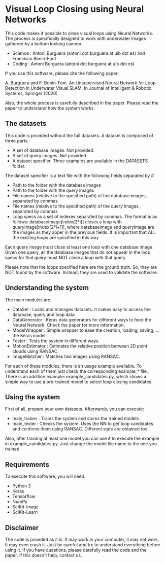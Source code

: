 # Visual Loop Closing using Neural Networks

This code makes it possible to close visual loops using Neural Networks. The process is specifically designed to work with underwater images gathered by a bottom looking camera.

* Science : Antoni Burguera (antoni dot burguera at uib dot es) and Francisco Bonin-Font
* Coding  : Antoni Burguera (antoni dot burguera at uib dot es)

If you use this software, please cite the following paper:

A. Burguera and F. Bonin-Font. An Unsupervised Neural Network for Loop Detection in Underwater Visual SLAM. In Journal of Intelligent & Robotic Systems, Springer (2020)

Also, the whole process is carefully described in the paper. Please read the paper to understand how the system works.

## The datasets

This code is provided without the full datasets. A dataset is composed of three parts:

* A set of database images. Not provided.
* A set of query images. Not provided.
* A dataset specifier. Three examples are available in the DATASETS folder.

The dataset specifier is a text file with the following fields separated by #

* Path to the folder with the database images
* Path to the folder with the query images
* File names (relative to the specified path) of the database images, separated by commas
* File names (relative to the specified path) of the query images, separated by commas
* Loop specs as a set of indexes separated by commas. The format is as follows: databaseImage[index[2\*i]] closes a loop with queryImage[index[2\*i+1]], where databaseImage and queryImage are the images as they apper in the previous fields. It is important that ALL the existing loops are specified in this way

Each query image must close at least one loop with one database image. Given one query, all the database images that do not appear in the loop specs for that query must NOT close a loop with that query.

Please note that the loops specified here are the ground truth. So, they are NOT found by the software. Instead, they are used to validate the software.

## Understanding the system

The main modules are:

* DataSet : Loads and manages datasets. It makes easy to access the database, query and loop data.
* DataGenerator : Keras data generators for different ways to feed the Neural Network. Check the paper for more information.
* ModelWrapper : Simple wrapper to ease the creation, loading, saving, ... the Keras model.
* Tester : Tests the system in different ways.
* MotionEstimator : Estimates the relative position between 2D point clouds using RANSAC.
* ImageMatcher : Matches two images using RANSAC.

For each of these modules, there is an usage example available. To understand each of them just check the corresponding example_* file. There is an addition example: example_candidates.py, which shows a simple way to use a pre-trained model to select loop closing candidates.

## Using the system

First of all, prepare your own datasets. Afterwards, you can execute:

* main_trainer : Trains the system and stores the trained models.
* main_tester : Checks the system. Uses the NN to get loop candidates and confirms them using RANSAC. Different stats are obtained too.

Also, after training at least one model you can use it to execute the example in example_candidates.py. Just change the model file name to the one you trained.

## Requirements

To execute this software, you will need:

* Python 3
* Keras
* Tensorflow
* NumPy
* SciKit-Image
* SciKit-Learn

## Disclaimer

The code is provided as it is. It may work in your computer, it may not work. It may even crash it. Just be careful and try to understand everything before using it. If you have questions, please carefully read the code and the paper. If this doesn't help, contact us.
